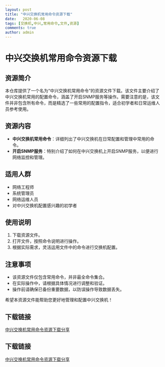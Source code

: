 ```yaml
---
layout: post
title: "中兴交换机常用命令资源下载"
date:   2020-06-08
tags: [交换机,中兴,常用命令,文件,资源]
comments: true
author: admin
---
```

# 中兴交换机常用命令资源下载

## 资源简介

本仓库提供了一个名为“中兴交换机常用命令”的资源文件下载。该文件主要介绍了中兴交换机常用的配置命令，涵盖了开启SNMP服务等操作。需要注意的是，该文件并非包含所有命令，而是精选了一些常用的配置指令，适合初学者和日常运维人员参考使用。

## 资源内容

- **中兴交换机常用命令**：详细列出了中兴交换机在日常配置和管理中常用的命令。
- **开启SNMP服务**：特别介绍了如何在中兴交换机上开启SNMP服务，以便进行网络监控和管理。

## 适用人群

- 网络工程师
- 系统管理员
- 网络运维人员
- 对中兴交换机配置感兴趣的初学者

## 使用说明

1. 下载资源文件。
2. 打开文件，按照命令说明进行操作。
3. 根据实际需求，灵活运用文件中的命令进行交换机配置。

## 注意事项

- 该资源文件仅包含常用命令，并非最全命令集合。
- 在实际操作中，请根据具体情况进行调整和验证。
- 操作前请确保已备份重要数据，以防误操作导致数据丢失。

希望本资源文件能帮助您更好地管理和配置中兴交换机！

## 下载链接

[中兴交换机常用命令资源下载分享](https://pan.quark.cn/s/7961e3752ef2)

## 下载链接

[中兴交换机常用命令资源下载分享](https://pan.quark.cn/s/715219b437f0)